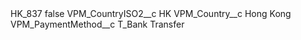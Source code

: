 <?xml version="1.0" encoding="UTF-8"?>
<CustomMetadata xmlns="http://soap.sforce.com/2006/04/metadata" xmlns:xsi="http://www.w3.org/2001/XMLSchema-instance" xmlns:xsd="http://www.w3.org/2001/XMLSchema">
    <label>HK_837</label>
    <protected>false</protected>
    <values>
        <field>VPM_CountryISO2__c</field>
        <value xsi:type="xsd:string">HK</value>
    </values>
    <values>
        <field>VPM_Country__c</field>
        <value xsi:type="xsd:string">Hong Kong</value>
    </values>
    <values>
        <field>VPM_PaymentMethod__c</field>
        <value xsi:type="xsd:string">T_Bank Transfer</value>
    </values>
</CustomMetadata>
